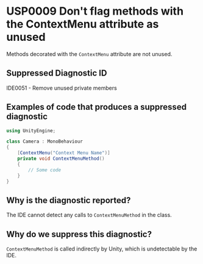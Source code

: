 # USP0009 Don't flag methods with the ContextMenu attribute as unused

Methods decorated with the `ContextMenu` attribute are not unused.

## Suppressed Diagnostic ID

IDE0051 - Remove unused private members

## Examples of code that produces a suppressed diagnostic
```csharp
using UnityEngine;

class Camera : MonoBehaviour
{
	[ContextMenu("Context Menu Name")]
	private void ContextMenuMethod()
	{
		// Some code
	}
}
```

## Why is the diagnostic reported?

The IDE cannot detect any calls to `ContextMenuMethod` in the class.

## Why do we suppress this diagnostic?

`ContextMenuMethod` is called indirectly by Unity, which is undetectable by the IDE.